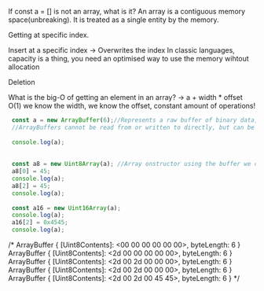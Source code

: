 If const a = [] is not an array, what is it? 
An array is a contiguous memory space(unbreaking). It is treated as a single entity by the memory.

Getting at specific index.

Insert at a specific index -> Overwrites the index
In classic languages, capacity is a thing, you need an optimised way to use the memory wihtout allocation

Deletion

What is the big-O of getting an element in an array? 
-> a + width * offset 
O(1) we know the width, we know the offset, constant amount of operations!


```javascript
 const a = new ArrayBuffer(6);//Represents a raw buffer of binary data, which is used to store data for the different typed arrays. 
 //ArrayBuffers cannot be read from or written to directly, but can be passed to a typed array.
 
 console.log(a);
 
 
 const a8 = new Uint8Array(a); //Array onstructor using the buffer we created
 a8[0] = 45;
 console.log(a);
 a8[2] = 45;
 console.log(a);
 
 const a16 = new Uint16Array(a);
 console.log(a);
 a16[2] = 0x4545;
 console.log(a);
 ```


/*
ArrayBuffer { [Uint8Contents]: <00 00 00 00 00 00>, byteLength: 6 }
ArrayBuffer { [Uint8Contents]: <2d 00 00 00 00 00>, byteLength: 6 }
ArrayBuffer { [Uint8Contents]: <2d 00 2d 00 00 00>, byteLength: 6 }
ArrayBuffer { [Uint8Contents]: <2d 00 2d 00 00 00>, byteLength: 6 }
ArrayBuffer { [Uint8Contents]: <2d 00 2d 00 45 45>, byteLength: 6 }
*/

